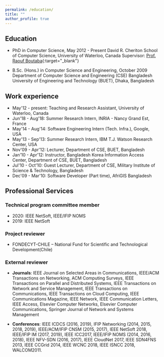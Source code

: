 ```yaml
---
permalink: /education/
title: ""
author_profile: true
---
```

## Education
- PhD in Computer Science, May 2012 - Present
David R. Cheriton School of Computer Science, University of Waterloo, Canada
Supervisor: [Prof. Raouf Boutaba](https://rboutaba.cs.uwaterloo.ca){:target="_blank"}

- B.Sc. (Hons.) in Computer Science and Engineering, October 2009
Department of Computer Science and Engineering (CSE)
Bangladesh University of Engineering and Technology (BUET), Dhaka, Bangladesh

## Work experience
- May'12 - present: Teaching and Research Assistant, University of Waterloo, Canada
- Jun'18 - Aug'18: Summer Research Intern, INRIA - Nancy Grand Est, France
- May'14 - Aug'14: Software Engineering Intern (Tech. Infra.), Google, USA
- May'13 - Sep'13: Summer Research Intern, IBM T.J. Watson Research Center, USA
- Nov'09 - Apr'12: Lecturer, Department of CSE, BUET, Bangladesh
- Jan'10 - Apr'12: Instructor, Bangladesh Korea Information Access Center, Department of CSE, BUET, Bangladesh 
- Jul'10 - Oct'10: Guest Lecturer, Department of CSE, Military Institute of Science & Technology, Bangladesh
- Dec'09 - Mar'10: Software Developer (Part time), AfriGIS Bangladesh

## Professional Services
### Technical program committee member
- 2020: IEEE NetSoft, IEEE/IFIP NOMS
- 2019: IEEE NetSoft

### Project reviewer
- FONDECYT-CHILE – National Fund for Scientific and Technological Development(Chile)

### External reviewer
- **Journals**: IEEE Journal on Selected Areas in Communications, IEEE/ACM Transactions on Networking, ACM Computing Surveys, IEEE Transactions on Parallel and Distributed Systems, IEEE Transactions on Network and Service Management, IEEE Transactions on Communications, IEEE Transactions on Cloud Computing, IEEE Communications Magazine, IEEE Network, IEEE Communication Letters,  IEEE Access, Elsevier Computer Networks, Elsevier Computer Communications, Springer Journal of Network and Systems Management

- **Conferences**: IEEE ICDCS (2016,  2019),  IFIP  Networking  (2014,  2015,  2018,  2019), IEEE/ACM/IFIP CNSM (2015, 2017), IEEE NetSoft 2018, IEEE/IFIP IM (2017, 2019), IEEE ICC2017, IEEE/IFIP NOMS (2014, 2016, 2018), IEEE NFV-SDN (2016, 2017), IEEE CloudNet 2017, IEEE SDN4FNS 2013, IEEE CCGrid 2014, IEEE WCNC 2018, IEEE ISNCC 2018, WALCOM2011.
